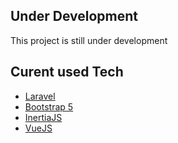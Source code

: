 ## Under Development

This project is still under development

## Curent used Tech

- [Laravel]
- [Bootstrap 5]
- [InertiaJS]
- [VueJS]

[Laravel]: <https://laravel.com/>
[Bootstrap 5]: <https://getbootstrap.com/>
[InertiaJS]: <https://inertiajs.com/>
[VueJS]: <https://vuejs.org/>
